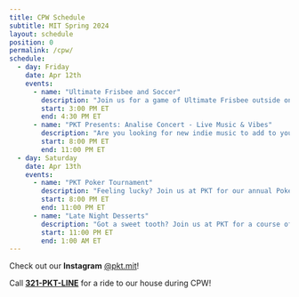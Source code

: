 ```yaml
---
title: CPW Schedule
subtitle: MIT Spring 2024
layout: schedule
position: 0
permalink: /cpw/
schedule:
  - day: Friday
    date: Apr 12th
    events:
      - name: "Ultimate Frisbee and Soccer"
        description: "Join us for a game of Ultimate Frisbee outside on a beautiful April afternoon. Or soccer if that's your thing. Either way, come to Barry Field for a swell time. Beginners welcome!"
        start: 3:00 PM ET
        end: 4:30 PM ET
      - name: "PKT Presents: Analise Concert - Live Music & Vibes"
        description: "Are you looking for new indie music to add to your playlist? Would you like to discover and support a local artist? Come to PKT this Friday Night for a live performance from <a href='https://www.instagram.com/analise.music' target='_blank'>Analise</a>! Food will be provided! Call 321-PKT-LINE for a ride."
        start: 8:00 PM ET
        end: 11:00 PM ET
  - day: Saturday
    date: Apr 13th
    events:
      - name: "PKT Poker Tournament"
        description: "Feeling lucky? Join us at PKT for our annual Poker Tournament! All are welcome, beginners or advanced. We'll be giving out hundreds of dollars of prizes (3D Printer, Apple Watch, JBL Speaker, and more). Call 321-PKT-LINE for a ride."
        start: 8:00 PM ET
        end: 11:00 PM ET
      - name: "Late Night Desserts"
        description: "Got a sweet tooth? Join us at PKT for a course of late night desserts curated by our star dessert chefs. Call 321-PKT-LINE for a ride."
        start: 11:00 PM ET
        end: 1:00 AM ET
---
```

<p class="text-center">Check out our <strong>Instagram</strong> <a href="https://www.instagram.com/pkt.mit" target="_blank">@pkt.mit</a>!</p>

<p class="text-center">Call <strong><a href='tel:3217585463'>321-PKT-LINE</a></strong> for a ride to our house during CPW!</p>
